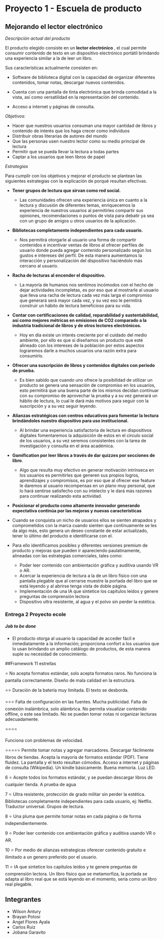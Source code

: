 # Proyecto 1 - Escuela de producto
##  Mejorando el lector electrónico

_Descripción actual del producto_

El producto elegido consiste en un **lector electrónico** , el cual permite consumir contenido de texto en un dispositivo electrónico portátil brindando una experiencia similar a la de leer un libro.

Sus características actualmente consisten en:

- Software de biblioteca digital con la capacidad de organizar diferentes contenidos, tomar notas, descargar nuevos contenidos.

- Cuenta con una pantalla de tinta electrónica que brinda comodidad a la vista, así como versatilidad en la representación del contenido.
- Acceso a internet y páginas de consulta.

_Objetivos:_

- Hacer que nuestros usuarios consuman una mayor cantidad de libros y contenido de interés que los haga crecer como individuos
- Distribuir obras literarias de autores del mundo
- Que las personas usen nuestro lector como su medio principal de lectura
- Permitir que se pueda llevar la lectura a todas partes
- Captar a los usuarios que leen libros de papel

_Estrategias_

Para cumplir con los objetivos y mejorar el producto se plantean las siguientes estrategias con la explicación de porqué resultan efectivas.

- **Tener grupos de lectura que sirvan como red social.**
  - Las comunidades ofrecen una experiencia única en cuanto a la lectura y discusión de diferentes temas, enriquecemos la experiencia de nuestros usuarios al permitirles compartir sus opiniones, recomendaciones o puntos de vista para debatir ya sea con un grupo de amigos u otros usuarios de la aplicación.

- **Bibliotecas completamente independientes para cada usuario.**
  - Nos permitirá otorgarle al usuario una forma de compartir contenidos e incentivar ventas de libros al ofrecer perfiles de usuario donde pueda agregar contenido personalizado según los gustos e intereses del perfil. De esta manera aumentamos la interacción y personalización del dispositivo haciéndolo más cercano al usuario.

- **Racha de lecturas al encender el dispositivo.**
  - La mayoría de humanos nos sentimos incómodos con el hecho de dejar actividades incompletas, es por eso que al mostrarle al usuario que lleva una racha de lectura cada vez más larga el compromiso que generará será mayor cada vez, y su vez eso le permitirá construir un hábito de lectura beneficioso para su vida.
- **Contar con certificaciones de calidad, reparabilidad y sustentabilidad, así como mejores métricas en emisiones de CO2 comparado a la industria tradicional de libros y de otros lectores electrónicos.**
  - Hoy en día existe un interés creciente por el cuidado del medio ambiente, por ello es que si diseñamos un producto que esté alineado con los intereses de la población por estos aspectos lograremos darle a muchos usuarios una razón extra para consumirlo.
- **Ofrecer una suscripción de libros y contenidos digitales con periodo de prueba.**
  - Es bien sabido que cuando uno ofrece la posibilidad de utilizar un producto se genera una sensación de compromiso en los usuarios, esto permitirá que una buena parte de los mismos decidan continuar con su compromiso de aprovechar la prueba y a su vez generará un hábito de lectura, lo cual le dará más motivos para seguir con la suscripción y a su vez seguir leyendo.
- **Alianzas estratégicas con centros educativos para fomentar la lectura brindándoles nuestro dispositivo para uso institucional.**
  - Al brindar una experiencia satisfactoria de lectura en dispositivos digitales fomentaremos la adquisición de estos en el círculo social de los usuarios, a su vez seremos consistentes con la tarea de investigación y consulta en el área académica.

- **Gamification por leer libros a través de dar quizzes por secciones de libro**.
  - Algo que resulta muy efectivo en generar motivación intrínseca en los usuarios es permitirles que generen sus propios logros, aprendizajes y compromisos, es por eso que al ofrecer ese feature le daremos al usuario recompensas en un plano muy personal, que lo hará sentirse satisfecho con su intelecto y le dará más razones para continuar realizando esta actividad.

- **Posicionar el producto como altamente innovador generando expectativa continúa por las mejoras y nuevas características**

 - Cuando se conquista un nicho de usuarios ellos se sienten atrapados y comprometidos con la marca cuando sienten que continuamente se les da algo más, esto genera un deseo constante de estar actualizado, tener lo último del producto e identificarse con el.

 - Para ello identificamos posibles y diferentes versiones premium de producto y mejoras que pueden ir apareciendo paulatinamente, alineadas con las estrategias comerciales, tales como:

   - Poder leer contenido con ambientación gráfica y auditiva usando VR o AR.
   - Acercar la experiencia de lectura a la de un libro físico con una pantalla plegable que al cerrarse muestre la portada del libro que se está leyendo y al abrirse tenga vista de doble página.
   - Implementación de una IA que sintetice los capítulos leídos y genere preguntas de comprensión lectora
   - Dispositivo ultra resistente, al agua y el polvo sin perder la estética.

### Entrega 2 Proyecto ecole

##### Job to be done 
- El producto otorga al usuario la capacidad de acceder fácil e inmediatamente a la información;  proporciona confort a los usuarios que lo usan brindando un amplio catálogo de productos, de esta manera suple su necesidad de conocimiento.

##Framework 11 estrellas

⭐
No acepta formatos estándar, solo acepta formatos raros. No funciona la pantalla correctamente. Diseño de mala calidad en la estructura.

⭐⭐
Duración de la batería muy limitada. El texto se desborda. 


⭐⭐⭐
Falta de configuración en las fuentes. Mucha publicidad. Falta de conexión inalámbrica, solo alámbrica. No permita visualizar contenido offline, o este sea limitado. No se pueden tomar notas ni organizar lecturas adecuadamente.


⭐⭐⭐⭐

Funciona con problemas de velocidad.

⭐⭐⭐⭐⭐
Permite tomar notas y agregar marcadores. Descargar fácilmente libros de tiendas. Acepta la mayoría de formatos estándar (PDF). Tiene fluidez. La pantalla y el texto resultan cómodos. Acceso a internet y páginas de consulta (Wikipedia). Un kindle básicamente. Buena memoria. Luz LED.



6  ⭐
Acepte todos los formatos estándar, y se puedan descargar libros de cualquier tienda. A prueba de agua

7 ⭐
Ultra resistente, protección de grado militar sin perder la estética. 
Bibliotecas completamente independientes para cada usuario, ej: Netflix.
Traductor universal. Grupos de lectura.


8 ⭐
Una pluma que permite tomar notas en cada página o de forma independientemente.

9 ⭐
Poder leer contenido con ambientación gráfica y auditiva usando VR o AR.

10 ⭐
Por medio de alianzas estrategicas oferecer contenido gratuito e ilimitado a un genero preferido por el usuario.

11 ⭐
IA que sintetice los capítulos leídos y te genere preguntas de comprensión lectora. Un libro físico que se metamorfiza, la portada se adapta al libro real que se está leyendo en el momento, sería como un libro real plegable.

## Integrantes
- Wilson Antury
- Brayan Potosi
- Angel Flores Ayala
- Carlos Ruiz
- Jobana Garavito
